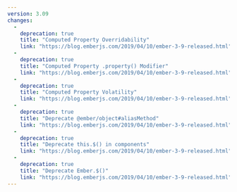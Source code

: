 ```yaml
---
version: 3.09
changes:
  -
    deprecation: true
    title: "Computed Property Overridability"
    link: "https://blog.emberjs.com/2019/04/10/ember-3-9-released.html"
  -
    deprecation: true
    title: "Computed Property .property() Modifier"
    link: "https://blog.emberjs.com/2019/04/10/ember-3-9-released.html"
  -
    deprecation: true
    title: "Computed Property Volatility"
    link: "https://blog.emberjs.com/2019/04/10/ember-3-9-released.html"
  -
    deprecation: true
    title: "Deprecate @ember/object#aliasMethod"
    link: "https://blog.emberjs.com/2019/04/10/ember-3-9-released.html"
  -
    deprecation: true
    title: "Deprecate this.$() in components"
    link: "https://blog.emberjs.com/2019/04/10/ember-3-9-released.html"
  -
    deprecation: true
    title: "Deprecate Ember.$()"
    link: "https://blog.emberjs.com/2019/04/10/ember-3-9-released.html"
---
```

